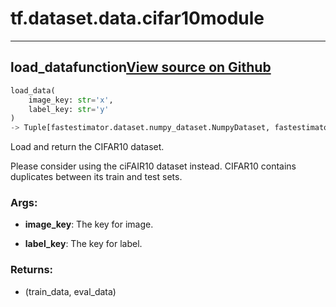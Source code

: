# tf.dataset.data.cifar10<span class="tag">module</span>

---

## load_data<span class="tag">function</span><a class="sourcelink" href=https://github.com/fastestimator/fastestimator/blob/r1.2/fastestimator/dataset/data/cifar10.py/#L22-L38>View source on Github</a>
```python
load_data(
	image_key: str='x',
	label_key: str='y'
)
-> Tuple[fastestimator.dataset.numpy_dataset.NumpyDataset, fastestimator.dataset.numpy_dataset.NumpyDataset]
```
Load and return the CIFAR10 dataset.

Please consider using the ciFAIR10 dataset instead. CIFAR10 contains duplicates between its train and test sets.


<h3>Args:</h3>


* **image_key**: The key for image.

* **label_key**: The key for label. 

<h3>Returns:</h3>

<ul class="return-block"><li>    (train_data, eval_data)</li></ul>

